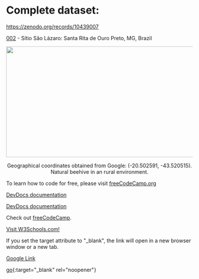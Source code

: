 # Complete dataset:

https://zenodo.org/records/10439007

[002](https://drive.google.com/drive/folders/1TG11A1j__ldhB1i6AFrAUCRDsM3_Np0O?usp=sharing) - Sítio São Lázaro: Santa Rita de Ouro Preto, MG, Brazil
<p align="center">
  <img width="600" height="300" src="https://github.com/Rodolfoloc/Native-bees/assets/81366236/235e1893-b608-4072-bdc0-b3c1a38d0aaf">
  <div align="center">Geographical coordinates obtained from Google: (-20.502591, -43.520515).</div>
  <div align="center">Natural beehive in an rural environment.</div>
</p>

<p>To learn how to code for free, please visit <a href="https://www.freecodecamp.org/learn" target="_blank">freeCodeCamp.org</a></p>
<a target="_blank" rel="noopener" href="https://devdocs.io/html/element/heading_elements">DevDocs documentation</a>

<a href="https://devdocs.io/html/element/heading_elements" target="_blank">DevDocs documentation</a>

<p>Check out <a href="https://www.freecodecamp.org/" target="_blank" rel="noopener noreferrer">freeCodeCamp</a>.</p>



<a href="https://www.w3schools.com" target="_blank">Visit W3Schools.com!</a> 

<p>If you set the target attribute to "_blank", the link will open in a new browser window or a new tab.</p>

</body>

<a href="https://google.com" target="blank">Google Link</a>

<script type="text/javascript" src="http://ajax.googleapis.com/ajax/libs/jquery/1.3.2/jquery.min.js"></script>
<script type="text/javascript">
    $('a[rel="external"]').attr('target', '_blank');
</script>

[go](http://stackoverflow.com){:target="_blank" rel="noopener"}
